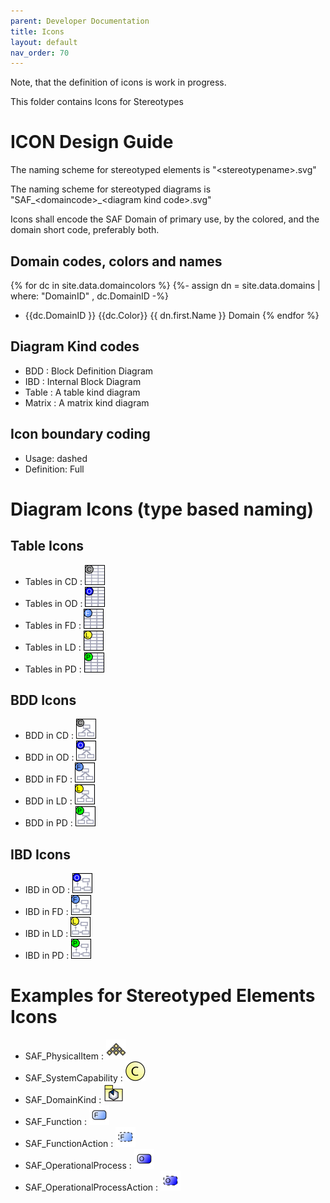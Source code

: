 ```yaml
---
parent: Developer Documentation
title: Icons
layout: default
nav_order: 70
---
```

Note, that the definition of icons is work in progress.

This folder contains Icons for Stereotypes
# ICON Design Guide
The naming scheme for stereotyped elements is "\<stereotypename>.svg"

The naming scheme for stereotyped diagrams is "SAF_\<domaincode>_\<diagram kind code>.svg"

Icons shall encode the SAF Domain of primary use, by the colored, and the domain short code, preferably both.

## Domain codes, colors and names
{% for dc in site.data.domaincolors %}
{%- assign dn = site.data.domains | where: "DomainID" , dc.DomainID -%}
 - {{dc.DomainID }} {{dc.Color}} {{ dn.first.Name }} Domain
{% endfor %}


## Diagram Kind codes

 * BDD : Block Definition Diagram
 * IBD : Internal Block Diagram
 * Table : A table kind diagram
 * Matrix : A matrix kind diagram

## Icon boundary coding

- Usage: dashed
- Definition: Full

# Diagram Icons (type based naming)

## Table Icons
 - Tables in CD : ![Tables in OD](./SAF_C_Table.svg)
 - Tables in OD : ![Tables in OD](./SAF_O_Table.svg)
 - Tables in FD : ![Tables in OD](./SAF_F_Table.svg)
 - Tables in LD : ![Tables in OD](./SAF_L_Table.svg)
 - Tables in PD : ![Tables in OD](./SAF_P_Table.svg)

## BDD Icons
 - BDD in CD : ![Tables in OD](./SAF_C_BDD.svg)
 - BDD in OD : ![Tables in OD](./SAF_O_BDD.svg)
 - BDD in FD : ![Tables in OD](./SAF_F_BDD.svg)
 - BDD in LD : ![Tables in OD](./SAF_L_BDD.svg)
 - BDD in PD : ![Tables in OD](./SAF_P_BDD.svg)

## IBD Icons
 - IBD in OD : ![IBD in OD](./SAF_O_IBD.svg)
 - IBD in FD : ![IBD in OD](./SAF_F_IBD.svg)
 - IBD in LD : ![IBD in OD](./SAF_L_IBD.svg)
 - IBD in PD : ![IBD in OD](./SAF_P_IBD.svg)

# Examples for Stereotyped Elements Icons
 - SAF_PhysicalItem : ![IBD in OD](./SAF_PhysicalItem.svg)
 - SAF_SystemCapability : ![IBD in OD](./SAF_SystemCapability.svg)
 - SAF_DomainKind : ![IBD in OD](./SAF_DomainKind.svg)
 - SAF_Function : ![IBD in OD](./SAF_Function.svg)
 - SAF_FunctionAction : ![IBD in OD](./SAF_FunctionAction.svg)
 - SAF_OperationalProcess : ![IBD in OD](./SAF_OperationalProcess.svg)
 - SAF_OperationalProcessAction : ![IBD in OD](./SAF_OperationalProcessAction.svg)